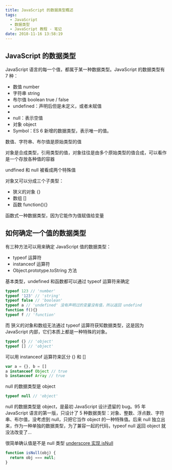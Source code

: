 ```yaml
---
title: JavaScript 的数据类型概述
tags:
  - JavaScript
  - 数据类型
  - JavaScript 教程 - 笔记
date: 2018-11-16 13:58:19
---
```


## JavaScript 的数据类型

JavaScript 语言的每一个值，都属于某一种数据类型。JavaScript 的数据类型有 7 种：

- 数值 number
- 字符串 string
- 布尔值 boolean true / false
- undefined：声明后但是未定义，或者未赋值
- 
- null：表示空值
- 对象 object
- Symbol：ES 6 新增的数据类型，表示唯一的值。

数值、字符串、布尔值是原始类型的值

对象是合成类型，引用类型的值，对象往往是由多个原始类型的值合成，可以看作是一个存放各种值的容器

undfined 和 null 被看成两个特殊值

对象又可以分成三个子类型：

- 狭义的对象 {}
- 数组 []
- 函数 function(){}

函数式一种数据类型，因为它能作为值赋值给变量

## 如何确定一个值的数据类型

有三种方法可以用来确定 JavaScript 值的数据类型：

- typeof 运算符
- instanceof 运算符
- Object.prototype.toString 方法

基本类型，undefined 和函数都可以通过 typeof 运算符来确定

```js
typeof 123 // 'number'
typeof '123' // 'string'
typeof false // 'boolean'
typeof a // 'undefined' 没有声明过的变量没有值，所以返回 undefind
function f(){}
typeof f // 'function'
```

而 狭义的对象和数组无法通过 typeof 运算符获知数据类型，这是因为 JavaScript 内部，它们本质上都是一种特殊的对象。

```js
typeof {} // 'object'
typeof [] // 'object'
```

可以用 instanceof 运算符来区分 {} 和 []

```js
var a = {}, b = []
a instanceof Object // true
b instanceof Array // true
```

null 的数据类型是 object

```js
typeof null // 'object'
```

null 的数据类型是 object，是最初 JavaScript 设计遗留的 bug。95 年 JavaScript 语言的第一版，只设计了 5 种数据类型：对象、整数、浮点数、字符串、布尔值，没考虑到 null，只把它当作 object 的一种特殊值。后来 null 独立出来，作为一种单独的数据类型，为了兼容一起的代码，typeof null 返回 object 就没法改变了... 

很简单确认值是不是 null 类型 [underscore 实现 isNull](https://underscorejs.org/docs/underscore.html#section-155)

```js
function isNull(obj) {
  return obj === null;
}
```